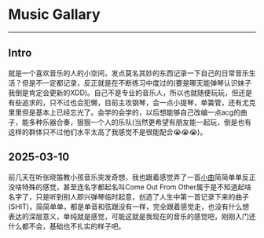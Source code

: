 # Music Gallary
---
## Intro
就是一个喜欢音乐的人的小空间，发点莫名其妙的东西记录一下自己的日常音乐生活？但是不一定都记录，反正就是在不断练习中度过的(要是哪天能弹琴认识妹子我倒是肯定会更新的XDD)。自己不是专业的音乐人，所以也就随便玩玩，但还是有些追求的，只不过也会犯懒，目前主攻钢琴，会一点小提琴，单簧管，还有尤克里里但是基本上已经忘光了。会学的会学的，以后想能够自己改编一点acg的曲子，能多种乐器合奏，狠狠一个人的乐队(当然更希望有朋友能一起玩，倒是也有这样的群体只不过他们水平太高了我感觉不是很能配合😭😭😭)。

## 2025-03-10

前几天在听张晓笛教小孩音乐突发奇想，我也跟着感觉弄了一首[小曲](https://github.com/IceWind233/MusicGarden)简简单单反正没啥特殊的感觉，甚至连名字都起名叫Come Out From Other属于是不知道起啥名字了，只是听到别人即兴弹琴临时起意，创造了人生中第一首记录下来的曲子(SHIT)，简简单单，都是单音和弦跟没有一样，完全跟着感觉走，也没有什么想表达的深层意义，单纯就是感觉，可能这就是我现在的音乐的感觉吧，刚刚入门还什么都不会，基础也不扎实的样子吧。